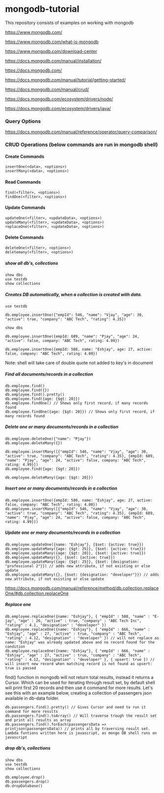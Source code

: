 # mongodb-tutorial
This repository consists of examples on working with mongodb

https://www.mongodb.com/

https://www.mongodb.com/what-is-mongodb

https://www.mongodb.com/download-center

https://docs.mongodb.com/manual/installation/

https://docs.mongodb.com/

https://docs.mongodb.com/manual/tutorial/getting-started/

https://docs.mongodb.com/manual/crud/

https://docs.mongodb.com/ecosystem/drivers/node/

https://docs.mongodb.com/ecosystem/drivers/java/

### Query Options
https://docs.mongodb.com/manual/reference/operator/query-comparison/

### CRUD Operations (below commands are run in mongodb shell)

#### Create Commands
```
insertOne(<data>, <options>)
insertMany(<data>, <options>)
```

#### Read Commands
```
find(<filter>, <options>)
findOne(<filter>, <options>)
```

#### Update Commands
```
updateOne(<filter>, <updateData>, <options>)
updateMany(<filter>, <updateData>, <options>)
replaceOne(<filter>, <updateData>, <options>)
```

#### Delete Commands
```
deleteOne(<filter>, <options>)
deletemany(<filter>, <options>)
```

##### show all db's, collections
```
show dbs
use testdb
show collections
```

##### Creates DB automatically, when a collection is created with data.
```
use testdb

db.employee.insertOne({"empId": 546, "name": "Vjay", "age": 30, "active": true, "company": "ABC Tech", "rating": 4.35})

show dbs

db.employee.insertOne({empId: 689, "name": "Pjay", "age": 24, "active": false, company: "ABC Tech", rating: 4.99})

db.employee.insertOne({empId: 588, name: "Eshjay", age: 27, active: false, company: "ABC Tech", rating: 4.00})
```
Note: shell will take care of double quote not added to key's in document

##### Find all documents/records in a collection
```
db.employee.find()
db.employee.find({})
db.employee.find().pretty()
db.employee.find({age: {$gt: 20}})
db.employee.findOne() // Shows only first record, if many records found
db.employee.findOne({age: {$gt: 20}}) // Shows only first record, if many records found
```

##### Delete one or many documents/records in a collection
```
db.employee.deleteOne({"name": "Pjay"})
db.employee.deleteMany({})

db.employee.insertMany([{"empId": 546, "name": "Vjay", "age": 30, "active": true, "company": "ABC Tech", "rating": 4.35}, {empId: 689, "name": "Pjay", "age": 24, "active": false, company: "ABC Tech", rating: 4.99}])
db.employee.find({age: {$gt: 20}})

db.employee.deleteMany({age: {$gt: 20}})
```

##### Insert one or many documents/records in a collection
```
db.employee.insertOne({empId: 588, name: "Eshjay", age: 27, active: false, company: "ABC Tech", rating: 4.00})
db.employee.insertMany([{"empId": 546, "name": "Vjay", "age": 30, "active": true, "company": "ABC Tech", "rating": 4.35}, {empId: 689, "name": "Pjay", "age": 24, "active": false, company: "ABC Tech", rating: 4.99}])
```

##### Update one or many documents/records in a collection
```
db.employee.updateOne({name: "Eshjay"}, {$set: {active: true}})
db.employee.updateMany({age: {$gt: 25}}, {$set: {active: true}})
db.employee.updateMany({age: {$gt: 20}}, {$set: {active: true}})
db.employee.updateMany({}, {$set: {active: true}})
db.employee.updateMany({age: {$gt: 25}}, {$set: {designation: "professional 2"}}) // adds new attribute, if not existing or else update
db.employee.updateMany({}, {$set: {designation: "developer"}}) // adds new attribute, if not existing or else update
```


https://docs.mongodb.com/manual/reference/method/db.collection.replaceOne/#db.collection.replaceOne

##### Replace one
```
db.employee.replaceOne({name: "Eshjay"}, { "empId" : 588, "name" : "E-jay", "age" : 26, "active" : true, "company" : "ABC Tech Inc", "rating" : 4.1, "designation" : "developer" })
db.employee.replaceOne({name: "Eshjay"}, { "empId" : 666, "name" : "Eshjay", "age" : 27, "active" : true, "company" : "ABC Tech", "rating" : 4.12, "designation" : "developer" }) // will not replace as name: "Eshjay" was already updated above and no record found for the condition
db.employee.replaceOne({name: "Eshjay"}, { "empId" : 666, "name" : "Eshjay", "age" : 27, "active" : true, "company" : "ABC Tech", "rating" : 4.12, "designation" : "developer" }, { upsert: true }) // will insert new record when matching record is not found as upsert: true is passed
```


find() function in mongodb will not return total results, instead it returns a Cursor.
Which can be used for iterating through result set, by default shell will print first 20 records and then use it command for more results. Let's see this with an example below, creating a collection of passengers json available in db-data folder.

```
db.passengers.find().pretty() // Gives Cursor and need to run it command for more results
db.passengers.find().toArray() // Will traverse trough the result set and print all results as array
db.passengers.find().forEach(passengersData => printjson(passengersData)) // prints all by traversing result set. Lambda funtions written here is javascript, as mongo DB shell runs on javascript
```

##### drop db's, collections
```
show dbs
use testdb
show collections

db.employee.drop()
db.passengers.drop()
db.dropDatabase()
```
